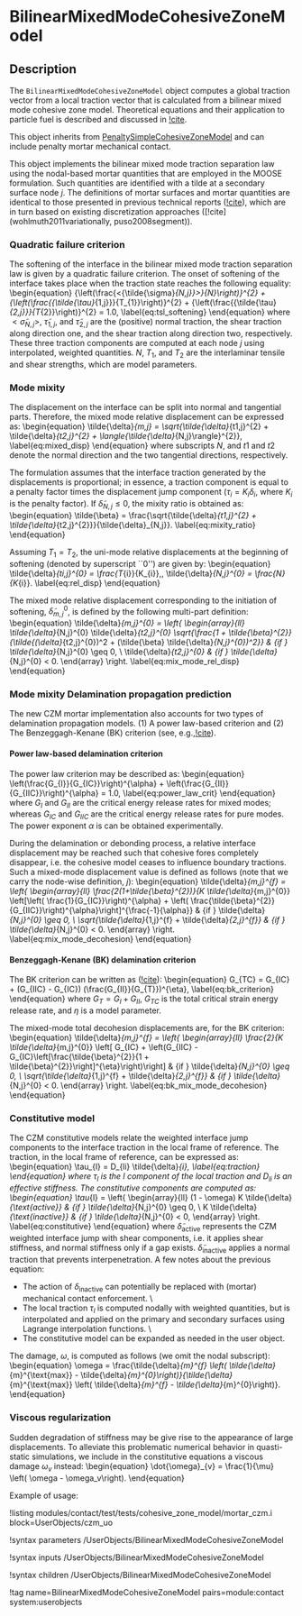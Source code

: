 # BilinearMixedModeCohesiveZoneModel

## Description

The `BilinearMixedModeCohesiveZoneModel` object computes a global traction vector
from a local traction vector that is calculated from a bilinear mixed mode cohesive
zone model. Theoretical equations and their application to particle fuel is described
and discussed in [!cite](jiang2021efficient).

This object inherits from [PenaltySimpleCohesiveZoneModel](/PenaltySimpleCohesiveZoneModel.md)
and can include penalty mortar mechanical contact.

This object implements the bilinear mixed mode traction separation law using the nodal-based mortar quantities
that are employed in the MOOSE formulation. Such quantities are identified with a tilde
at a secondary surface node $j$. The definitions of mortar surfaces and mortar quantities are identical to
those presented in previous technical reports ([!cite](martin2022implement,recuero2022mortar)),
which are in turn based on existing discretization approaches ([!cite](wohlmuth2011variationally,
puso2008segment)).


### Quadratic failure criterion

The softening of the interface in the bilinear mixed mode traction separation law is given by a quadratic failure criterion. The onset of softening of the interface takes place when the traction state reaches the following equality:
\begin{equation}
    {\left(\frac{<{\tilde{\sigma}_{N,j}}>}{N}\right)}^{2} + {\left(\frac{{\tilde{\tau}_{1,j}}}{T_{1}}\right)}^{2} + {\left(\frac{{\tilde{\tau}_{2,j}}}{T_{2}}\right)}^{2} = 1.0,
    \label{eq:tsl_softening}
\end{equation}
where $<{\tilde{\sigma}_{N,j}}>$, $\tilde{\tau}_{1,j}$, and $\tilde{\tau}_{2,j}$ are the (positive) normal traction, the shear traction along direction one, and the shear traction along direction two, respectively. These three traction components are computed at each node $j$ using interpolated, weighted quantities. $N$, $T_{1}$, and $T_{2}$ are the interlaminar tensile and shear strengths, which are model parameters.

### Mode mixity

The displacement on the interface can be split into normal and tangential parts. Therefore, the mixed mode relative displacement can be expressed as:
\begin{equation}
  \tilde{\delta}_{m,j} = \sqrt{\tilde{\delta}_{t1,j}^{2} + \tilde{\delta}_{t2,j}^{2} + \langle{\tilde{\delta}_{N,j}\rangle}^{2}},
  \label{eq:mixed_disp}
\end{equation}
where subscripts $N$, and $t1$ and $t2$ denote the normal direction and the two tangential directions, respectively.

The formulation assumes that the interface traction generated by the displacements is proportional; in essence, a traction component is equal to a penalty factor times the displacement jump component ($\tau_{i} = K_{i}\delta_{i}$, where $K_{i}$ is the penalty factor). If $\tilde{\delta}_{N,j} \leq 0$, the mixity ratio is obtained as:
\begin{equation}
  \tilde{\beta} = \frac{\sqrt{\tilde{\delta}_{t1,j}^{2} + \tilde{\delta}_{t2,j}^{2}}}{\tilde{\delta}_{N,j}}.
  \label{eq:mixity_ratio}
\end{equation}

Assuming $T_1 = T_2$, the uni-mode relative displacements at the beginning of softening (denoted by superscript ``0'') are given by:
\begin{equation}
  \tilde{\delta}_{ti,j}^{0} = \frac{T_{i}}{K_{i}},\,  \tilde{\delta}_{N,j}^{0} = \frac{N}{K_{i}}.
  \label{eq:rel_disp}
\end{equation}

The mixed mode relative displacement corresponding to the initiation of softening, $\tilde{\delta}_{m,j}^{0}$, is defined by the following multi-part definition:
\begin{equation}
\tilde{\delta}_{m,j}^{0} =
\left\{
	\begin{array}{ll}
		\tilde{\delta}_{N,j}^{0} \tilde{\delta}_{t2,j}^{0} \sqrt{\frac{1 + \tilde{\beta}^{2}}{\tilde{(\delta}_{t2,j}^{0})^2 + (\tilde{\beta} \tilde{\delta}_{N,j}^{0})^2}}  &  {if } \tilde{\delta}_{N,j}^{0} \geq 0, \\
		\tilde{\delta}_{t2,j}^{0}  &  {if } \tilde{\delta}_{N,j}^{0}  < 0.
	\end{array}
\right.
    \label{eq:mix_mode_rel_disp}
\end{equation}

### Mode mixity Delamination propagation prediction

The new CZM mortar implementation also accounts for two types of delamination propagation models. (1) A power law-based criterion and (2) The Benzeggagh-Kenane (BK) criterion (see, e.g.,[!cite](benzeggagh1996measurement,bui2011modified)).

#### Power law-based delamination criterion

The power law criterion may be described as:
\begin{equation}
\left(\frac{G_{I}}{G_{IC}}\right)^{\alpha} + \left(\frac{G_{II}}{G_{IIC}}\right)^{\alpha} = 1.0,
\label{eq:power_law_crit}
\end{equation}
where $G_{I}$ and $G_{II}$ are the critical energy release rates for mixed modes; whereas $G_{IC}$ and $G_{IIC}$ are the critical energy release rates for pure modes. The power exponent $\alpha$ is can be obtained experimentally.

During the delamination or debonding process, a relative interface displacement may be reached such that cohesive fores completely disappear, i.e. the cohesive model ceases to influence boundary tractions. Such a mixed-mode displacement value is defined as follows (note that we carry the node-wise definition, $j$):
\begin{equation}
\tilde{\delta}_{m,j}^{f} =
\left\{
	\begin{array}{ll}
		\frac{2(1+\tilde{\beta}^{2})}{K \tilde{\delta}_{m,j}^{0}} \left[\left( \frac{1}{G_{IC}}\right)^{\alpha} + \left( \frac{\tilde{\beta}^{2}}{G_{IIC}}\right)^{\alpha}\right]^{\frac{-1}{\alpha}}   &  {if } \tilde{\delta}_{N,j}^{0} \geq 0, \\
		\sqrt{\tilde{\delta}_{1,j}^{f} + \tilde{\delta}_{2,j}^{f}}  &  {if } \tilde{\delta}_{N,j}^{0} < 0.
	\end{array}
\right.
    \label{eq:mix_mode_decohesion}
\end{equation}

#### Benzeggagh-Kenane (BK) delamination criterion

The BK criterion can be written as ([!cite](benzeggagh1996measurement)):
\begin{equation}
G_{TC} = G_{IC} + (G_{IIC} - G_{IC}) (\frac{G_{II}}{G_{T}})^{\eta},
\label{eq:bk_criterion}
\end{equation}
where $G_{T} = G_{I} + G_{II}$, $G_{TC}$ is the total critical strain energy release rate, and $\eta$ is a model parameter.

The mixed-mode total decohesion displacements are, for the BK criterion:
\begin{equation}
\tilde{\delta}_{m,j}^{f} =
\left\{
	\begin{array}{ll}
		\frac{2}{K \tilde{\delta}_{m,j}^{0}} \left[ G_{IC} + \left(G_{IIC} - G_{IC}\left[\frac{\tilde{\beta}^{2}}{1 + \tilde{\beta}^{2}}\right]^{\eta}\right)\right]   &  {if } \tilde{\delta}_{N,j}^{0} \geq 0, \\
		\sqrt{\tilde{\delta}_{1,j}^{f} + \tilde{\delta}_{2,j}^{f}}  &  {if } \tilde{\delta}_{N,j}^{0} < 0.
	\end{array}
\right.
    \label{eq:bk_mix_mode_decohesion}
\end{equation}

### Constitutive model

The CZM constitutive models relate the weighted interface jump components to the interface traction in the local frame of reference. The traction, in the local frame of reference, can be expressed as:
\begin{equation}
    \tau_{l} = D_{li} \tilde{\delta}_{i},
\label{eq:traction}
\end{equation}
where $\tau_{l}$ is the $l$ component of the local traction and $D_{li}$ is an effective stiffness. The constitutive components are computed as:
\begin{equation}
 \tau_{l} =
\left\{
	\begin{array}{ll}
		(1 - \omega) K \tilde{\delta}_{\text{active}}  &  {if } \tilde{\delta}_{N,j}^{0} \geq 0, \\
		K \tilde{\delta}_{\text{inactive}}  &  {if } \tilde{\delta}_{N,j}^{0} < 0,
	\end{array}
\right.
\label{eq:constitutive}
\end{equation}
where $\tilde{\delta}_{\text{active}}$ represents the CZM weighted interface jump with shear components, i.e. it applies shear stiffness, and normal stiffness only if a gap exists. $\tilde{\delta}_{\text{inactive}}$ applies a normal traction that prevents interpenetration. A few notes about the previous equation:

  - The action of $\delta_{\text{inactive}}$ can potentially be replaced with (mortar) mechanical contact enforcement. \\
  - The local traction $\tau_{l}$ is computed nodally with weighted quantities, but is interpolated and applied on the primary and secondary surfaces using Lagrange interpolation functions. \\
  - The constitutive model can be expanded as needed in the user object.

The damage, $\omega$, is computed as follows (we omit the nodal subscript):
\begin{equation}
\omega = \frac{\tilde{\delta}_{m}^{f} \left( \tilde{\delta}_{m}^{\text{max}} - \tilde{\delta}_{m}^{0}\right)}{\tilde{\delta}_{m}^{\text{max}} \left( \tilde{\delta}_{m}^{f} - \tilde{\delta}_{m}^{0}\right)}.
\end{equation}

### Viscous regularization

Sudden degradation of stiffness may be give rise to the appearance of large displacements. To alleviate this problematic numerical behavior in quasti-static simulations, we include in the constitutive equations a viscous damage $\omega_{v}$ instead:
\begin{equation}
\dot{\omega}_{v} = \frac{1}{\mu} \left( \omega - \omega_v\right).
\end{equation}


Example of usage:

!listing modules/contact/test/tests/cohesive_zone_model/mortar_czm.i block=UserObjects/czm_uo

!syntax parameters /UserObjects/BilinearMixedModeCohesiveZoneModel

!syntax inputs /UserObjects/BilinearMixedModeCohesiveZoneModel

!syntax children /UserObjects/BilinearMixedModeCohesiveZoneModel

!tag name=BilinearMixedModeCohesiveZoneModel pairs=module:contact system:userobjects
